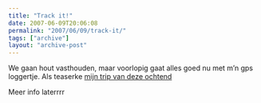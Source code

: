 ```yaml
---
title: "Track it!"
date: 2007-06-09T20:06:08
permalink: "2007/06/09/track-it/"
tags: ["archive"]
layout: "archive-post"
---
```

We gaan hout vasthouden, maar voorlopig gaat alles goed nu met m’n gps loggertje. Als teaserke [mijn trip van deze ochtend](http://maps.google.com/maps?f=q&hl=nl&q=http%3A%2F%2Fwww.donebysimon.be%2F9%2520juni%2520a.kml&ie=UTF8&ll=50.85012,3.296328&spn=0.027257,0.074158&z=14&om=1 "http://maps.google.com/maps?f=q&hl=nl&q=http%3A%2F%2Fwww.donebysimon.be%2F9%2520juni%2520a.kml&ie=UTF8&ll=50.85012,3.296328&spn=0.027257,0.074158&z=14&om=1")

Meer info laterrrr
